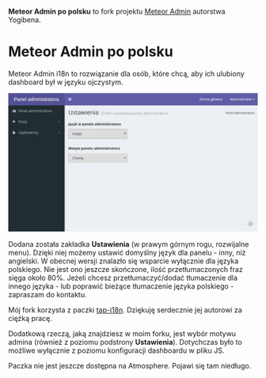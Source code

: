 **Meteor Admin po polsku** to fork projektu [Meteor Admin](https://github.com/yogiben/meteor-admin) autorstwa Yogibena. 

Meteor Admin po polsku
======================
Meteor Admin i18n to rozwiązanie dla osób, które chcą, aby ich ulubiony dashboard był w języku ojczystym. 

![alt tag](https://raw.githubusercontent.com/tomasz-nolberczak/meteor-admin/master/readme/dashboard.jpg)

Dodana została zakładka **Ustawienia** (w prawym górnym rogu, rozwijalne menu). Dzięki niej możemy ustawić domyślny język dla panelu - inny, niż angielski. W obecnej wersji znalazło się wsparcie wyłącznie dla języka polskiego. Nie jest ono jeszcze skończone, ilość przetłumaczonych fraz sięga około 80%. Jeżeli chcesz przetłumaczyć/dodać tłumaczenie dla innego języka - lub poprawić bieżące tłumaczenie języka polskiego - zapraszam do kontaktu.

Mój fork korzysta z paczki [tap-i18n](https://github.com/TAPevents/tap-i18n). Dziękuję serdecznie jej autorowi za ciężką pracę.

Dodatkową rzeczą, jaką znajdziesz w moim forku, jest wybór motywu admina (również z poziomu podstrony **Ustawienia**). Dotychczas było to możliwe wyłącznie z poziomu konfiguracji dashboardu w pliku JS.

Paczka nie jest jeszcze dostępna na Atmosphere. Pojawi się tam niedługo.